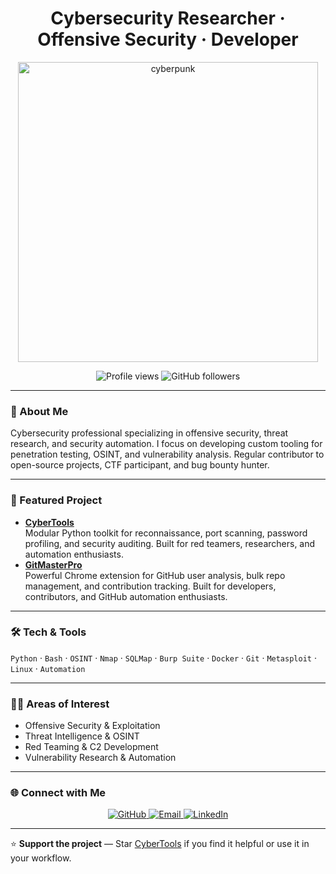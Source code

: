 <h1 align="center">Cybersecurity Researcher · Offensive Security · Developer</h1>

<p align="center">
  <img src="https://raw.githubusercontent.com/eyvr17/cybertools/main/files/giphy.gif" alt="cyberpunk" width="480"/>
</p>

<p align="center">
  <img src="https://komarev.com/ghpvc/?username=eyvr17&label=Profile%20Views&color=0e75b6&style=flat" alt="Profile views"/>
  <img src="https://img.shields.io/github/followers/eyvr17?label=Followers&style=social" alt="GitHub followers"/>
</p>

---

### 🧠 About Me

Cybersecurity professional specializing in offensive security, threat research, and security automation. I focus on developing custom tooling for penetration testing, OSINT, and vulnerability analysis. Regular contributor to open-source projects, CTF participant, and bug bounty hunter.

---

### 🚀 Featured Project

- **[CyberTools](https://github.com/eyvr17/cybertools)**  
  Modular Python toolkit for reconnaissance, port scanning, password profiling, and security auditing. Built for red teamers, researchers, and automation enthusiasts.
- **[GitMasterPro](https://github.com/eyvr17/gitmasterpro)**  
  Powerful Chrome extension for GitHub user analysis, bulk repo management, and contribution tracking. Built for developers, contributors, and GitHub automation enthusiasts.

---

### 🛠️ Tech & Tools

`Python` · `Bash` · `OSINT` · `Nmap` · `SQLMap` · `Burp Suite` · `Docker` · `Git` · `Metasploit` · `Linux` · `Automation`

---

### 🕵️‍♂️ Areas of Interest

- Offensive Security & Exploitation  
- Threat Intelligence & OSINT  
- Red Teaming & C2 Development  
- Vulnerability Research & Automation

---

### 🌐 Connect with Me

<p align="center">
  <a href="https://github.com/eyvr17">
    <img src="https://img.shields.io/badge/GitHub-000000?style=for-the-badge&logo=github&logoColor=white" alt="GitHub"/>
  </a>
  <a href="mailto:eyvr17@proton.me">
    <img src="https://img.shields.io/badge/Email-ProtonMail-c14438?style=for-the-badge&logo=protonmail&logoColor=white" alt="Email"/>
  </a>
  <a href="https://www.linkedin.com/in/eyvr17/">
    <img src="https://img.shields.io/badge/LinkedIn-0077B5?style=for-the-badge&logo=linkedin&logoColor=white" alt="LinkedIn"/>
  </a>
</p>

---

⭐ **Support the project** — Star [CyberTools](https://github.com/eyvr17/cybertools) if you find it helpful or use it in your workflow.
